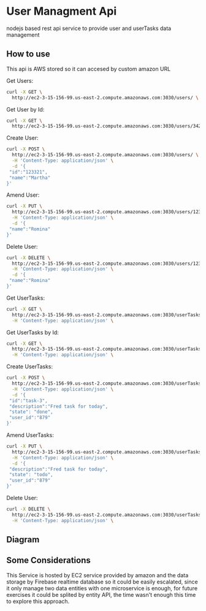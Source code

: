 # User Managment Api

nodejs based rest api service to provide user and userTasks data management

## How to use

This api is AWS stored so it can accesed by custom amazon URL

Get Users:

```bash
curl -X GET \
  http://ec2-3-15-156-99.us-east-2.compute.amazonaws.com:3030/users/ \

```

Get User by Id:

```bash
curl -X GET \
  http://ec2-3-15-156-99.us-east-2.compute.amazonaws.com:3030/users/342 \
```

Create User:

```bash
curl -X POST \
  http://ec2-3-15-156-99.us-east-2.compute.amazonaws.com:3030/users/ \
  -H 'Content-Type: application/json' \
  -d '{
 "id":"123321",
 "name":"Martha"
}'
```

Amend User:

```bash
curl -X PUT \
  http://ec2-3-15-156-99.us-east-2.compute.amazonaws.com:3030/users/123321 \
  -H 'Content-Type: application/json' \
  -d '{
 "name":"Romina"
}'
```

Delete User:

```bash
curl -X DELETE \
  http://ec2-3-15-156-99.us-east-2.compute.amazonaws.com:3030/users/123321 \
  -H 'Content-Type: application/json' \
  -d '{
 "name":"Romina"
}'
```

Get UserTasks:

```bash
curl -X GET \
  http://ec2-3-15-156-99.us-east-2.compute.amazonaws.com:3030/userTasks \
  -H 'Content-Type: application/json' \

```

Get UserTasks by Id:

```bash
curl -X GET \
  http://ec2-3-15-156-99.us-east-2.compute.amazonaws.com:3030/userTasks/task-2 \
  -H 'Content-Type: application/json' \
```

Create UserTasks:

```bash
curl -X POST \
  http://ec2-3-15-156-99.us-east-2.compute.amazonaws.com:3030/userTasks \
  -H 'Content-Type: application/json' \
  -d '{
 "id":"task-3",
 "description":"Fred task for today",
 "state": "done",
 "user_id":"879"
}'
```

Amend UserTasks:

```bash
curl -X PUT \
  http://ec2-3-15-156-99.us-east-2.compute.amazonaws.com:3030/userTasks/task-3 \
  -H 'Content-Type: application/json' \
  -d '{
 "description":"Fred task for today",
 "state": "todo",
 "user_id":"879"
}'
```

Delete User:

```bash
curl -X DELETE \
  http://ec2-3-15-156-99.us-east-2.compute.amazonaws.com:3030/userTasks/task-3 \
  -H 'Content-Type: application/json' \
```



## Diagram


## Some Considerations
This Service is hosted by EC2 service provided by amazon and the data storage by Firebase realtime database so it could be easily escalated, since it only manage two data entities with one microservice is enough, for future exercises it could be splited by entity API, the time wasn't enough this time to explore this approach.
